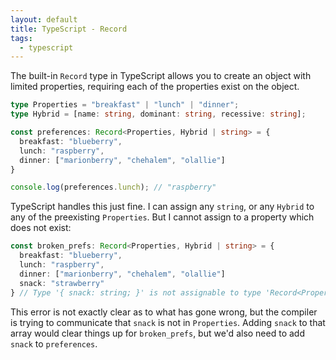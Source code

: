 ```yaml
---
layout: default
title: TypeScript - Record
tags:
  - typescript
---
```


The built-in `Record` type in TypeScript allows you to create an object with limited properties,
requiring each of the properties exist on the object.

```typescript
type Properties = "breakfast" | "lunch" | "dinner";
type Hybrid = [name: string, dominant: string, recessive: string];

const preferences: Record<Properties, Hybrid | string> = {
  breakfast: "blueberry",
  lunch: "raspberry",
  dinner: ["marionberry", "chehalem", "olallie"]
}

console.log(preferences.lunch); // "raspberry"
```

TypeScript handles this just fine.  I can assign any `string`, or any `Hybrid` to any of the
preexisting `Properties`.  But I cannot assign to a property which does not exist:

```typescript
const broken_prefs: Record<Properties, Hybrid | string> = {
  breakfast: "blueberry",
  lunch: "raspberry",
  dinner: ["marionberry", "chehalem", "olallie"]
  snack: "strawberry"
} // Type '{ snack: string; }' is not assignable to type 'Record<Properties, string | Hybrid>'.
```

This error is not exactly clear as to what has gone wrong, but the compiler is trying to communicate
that `snack` is not in `Properties`.  Adding `snack` to that array would clear things up for
`broken_prefs`, but we'd also need to add `snack` to `preferences`.
